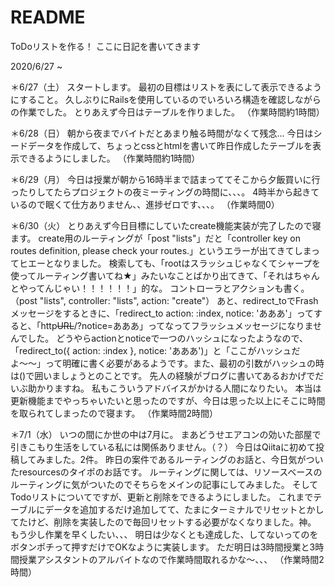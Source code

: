 # README

ToDoリストを作る！
ここに日記を書いてきます

2020/6/27 ~

＊6/27（土）
スタートします。
最初の目標はリストを表にして表示できるようにすること。
久しぶりにRailsを使用しているのでいろいろ構造を確認しながらの作業でした。
とりあえず今日はテーブルを作りました。
（作業時間約1時間）

＊6/28（日）
朝から夜までバイトだとあまり触る時間がなくて残念...
今日はシードデータを作成して、ちょっとcssとhtmlを書いて昨日作成したテーブルを表示できるようにしました。
（作業時間約1時間）

＊6/29（月）
今日は授業が朝から16時半まで詰まっててそこから夕飯買いに行ったりしてたらプロジェクトの夜ミーティングの時間に、、、。
4時半から起きているので眠くて仕方ありません、、進捗ゼロです、、、。
（作業時間0）

＊6/30（火）
とりあえず今日目標にしていたcreate機能実装が完了したので寝ます。
create用のルーティングが「post "lists"」だと「controller key on routes definition, please check your routes.」というエラーが出てきてしまってヒエーとなりました。
検索しても、「rootはスラッシュじゃなくてシャープを使ってルーティング書いてね★」みたいなことばかり出てきて、「それはちゃんとやってんじゃい！！！！！！」的な。
コントローラとアクションも書く。（post "lists", controller: "lists", action: "create"）
あと、redirect_toでFrashメッセージをするときに、「redirect_to action: :index, notice: 'あああ'」ってすると、「http~~URL~~/?notice=あああ」ってなってフラッシュメッセージになりませんでした。
どうやらactionとnoticeで一つのハッシュになったようなので、「redirect_to({ action: :index }, notice: 'あああ')」と「ここがハッシュだよ〜〜」って明確に書く必要があるようです。また、最初の引数がハッシュの時は()で囲いましょうとのことです。
先人の経験がブログに書いてあるおかげでだいぶ助かりますね。
私もこういうアドバイスがかける人間になりたい。
本当は更新機能までやっちゃいたいと思ったのですが、今日は思った以上にそこに時間を取られてしまったので寝ます。
（作業時間2時間）

＊7/1（水）
いつの間にか世の中は7月に。
まあどうせエアコンの効いた部屋で引きこもり生活をしている私には関係ありません。（？）
今日はQiitaに初めて投稿してみました。2件。
昨日の案件であるルーティングのお話と、今日気がついたresourcesのタイポのお話です。
ルーティングに関しては、リソースベースのルーティングに気がついたのでそちらをメインの記事にしてみました。
そしてTodoリストについてですが、更新と削除をできるようにしました。
これまでテーブルにデータを追加するだけ追加してて、たまにターミナルでリセットとかしてたけど、削除を実装したので毎回リセットする必要がなくなりました。神。
もう少し作業を早くしたい、、、
明日は少なくとも達成した、してないってのをボタンポチって押すだけでOKなように実装します。
ただ明日は3時間授業と3時間授業アシスタントのアルバイトなので作業時間取れるかな〜、、、
（作業時間2時間）
